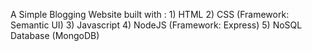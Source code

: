 A Simple Blogging Website built with :
					1) HTML	
					2) CSS (Framework: Semantic UI)
					3) Javascript 
					4) NodeJS (Framework: Express)
					5) NoSQL Database (MongoDB)


					
